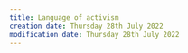 ```yaml
---
title: Language of activism
creation date: Thursday 28th July 2022 
modification date: Thursday 28th July 2022 
---
```

